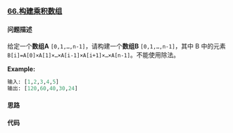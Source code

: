### [66.构建乘积数组](https://leetcode-cn.com/problems/gou-jian-cheng-ji-shu-zu-lcof/)

#### 问题描述
给定一个**数组A** `[0,1,…,n-1]`，请构建一个**数组B** `[0,1,…,n-1]`，其中 B 中的元素 `B[i]=A[0]×A[1]×…×A[i-1]×A[i+1]×…×A[n-1]`。不能使用除法。

**Example:**
```python
输入: [1,2,3,4,5]
输出: [120,60,40,30,24]
```

#### 思路

#### 代码

```python

```